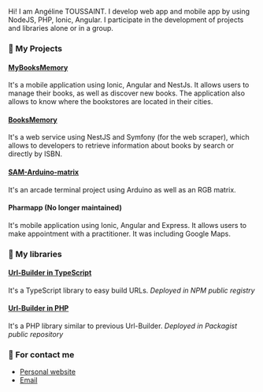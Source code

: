 Hi! 
I am Angéline TOUSSAINT. I develop web app and mobile app by using NodeJS, PHP, Ionic, Angular. I participate in the development of projects and libraries  alone or in a group.

### 📜 My Projects
#### [MyBooksMemory](https://github.com/InnovA2/mybooksmemory)
It's a mobile application using Ionic, Angular and NestJs. It allows users to manage their books, as well as discover new books. The application also allows to know where the bookstores are located in their cities.

#### [BooksMemory](https://github.com/InnovA2/booksmemory)
It's a web service using NestJS and Symfony (for the web scraper), which allows to developers to retrieve information about books by search or directly by ISBN.

#### [SAM-Arduino-matrix](https://github.com/WaZeR-Adrien/SAM-Arduino-matrix)
It's an arcade terminal project using Arduino as well as an RGB matrix.

#### Pharmapp (No longer maintained)
It's mobile application using Ionic, Angular and Express. It allows users to make appointment with a practitioner. It was including Google Maps.

### 📝 My libraries
#### [Url-Builder in TypeScript](https://github.com/InnovA2/url-builder)
It's a TypeScript library to easy build URLs.
*Deployed in NPM public registry*
#### [Url-Builder in PHP](https://github.com/InnovA2/url-builder-php)
It's a PHP library similar to previous Url-Builder.
*Deployed in Packagist public repository*

### 📧 For contact me
- [Personal website](http://angeline-toussaint.fr/)
- [Email](mailto:contact@angeline-tousaint.fr)
